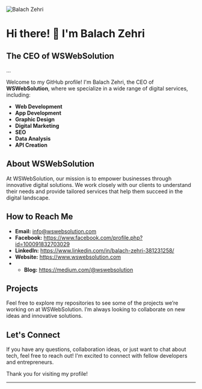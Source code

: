 ![Balach Zehri](https://github.com/user-attachments/assets/1b6ce38e-3650-4714-9c9a-5e70eb379cd3)

# Hi there! 👋 I'm Balach Zehri


## The CEO of WSWebSolution
...


Welcome to my GitHub profile! I'm Balach Zehri, the CEO of **WSWebSolution**, where we specialize in a wide range of digital services, including:

- **Web Development**
- **App Development**
- **Graphic Design**
- **Digital Marketing**
- **SEO**
- **Data Analysis**
- **API Creation**

## About WSWebSolution

At WSWebSolution, our mission is to empower businesses through innovative digital solutions. We work closely with our clients to understand their needs and provide tailored services that help them succeed in the digital landscape.

## How to Reach Me

- **Email:** info@wswebsolution.com
- **Facebook:** https://www.facebook.com/profile.php?id=100091832703029
- **LinkedIn:** https://www.linkedin.com/in/balach-zehri-381231258/
- **Website:** https://www.wswebsolution.com
- - **Blog:** https://medium.com/@wswebsolution


## Projects

Feel free to explore my repositories to see some of the projects we’re working on at WSWebSolution. I’m always looking to collaborate on new ideas and innovative solutions.

## Let's Connect

If you have any questions, collaboration ideas, or just want to chat about tech, feel free to reach out! I'm excited to connect with fellow developers and entrepreneurs.

Thank you for visiting my profile!

---

